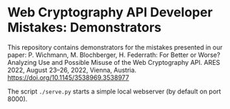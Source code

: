 # Web Cryptography API Developer Mistakes: Demonstrators

This repository contains demonstrators for the mistakes presented in our paper:
P. Wichmann, M. Blochberger, H. Federrath: For Better or Worse? Analyzing Use and Possible Misuse of the Web
Cryptography API.
ARES 2022, August 23–26, 2022, Vienna, Austria.
https://doi.org/10.1145/3538969.3538977

The script `./serve.py` starts a simple local webserver (by default on port 8000).
